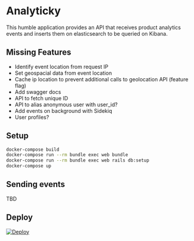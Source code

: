 # Analyticky

This humble application provides an API that receives product analytics events and inserts them on elasticsearch to be queried on Kibana.

## Missing Features
- Identify event location from request IP
- Set geospacial data from event location
- Cache ip location to prevent additional calls to geolocation API (feature flag)
- Add swagger docs
- API to fetch unique ID
- API to alias anonymous user with user_id?
- Add events on background with Sidekiq
- User profiles?

## Setup

``` bash
docker-compose build
docker-compose run --rm bundle exec web bundle
docker-compose run --rm bundle exec web rails db:setup
docker-compose up
```

## Sending events

TBD

## Deploy

[![Deploy](https://www.herokucdn.com/deploy/button.svg)](https://heroku.com/deploy)
